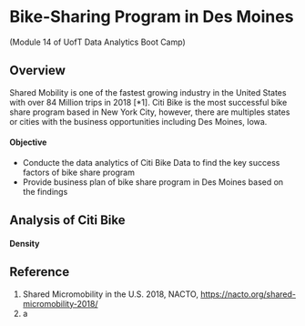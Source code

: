 # Bike-Sharing Program in Des Moines
(Module 14 of UofT Data Analytics Boot Camp)

## Overview
Shared Mobility is one of the fastest growing industry in the United States with over 84 Million trips in 2018 [*1]. Citi Bike is the most successful bike share program based in New York City, however, there are multiples states or cities with the business opportunities including Des Moines, Iowa. 

#### Objective
* Conducte the data analytics of Citi Bike Data to find the key success factors of bike share program
* Provide business plan of bike share program in Des Moines based on the findings

## Analysis of Citi Bike
#### Density

## Reference
1. Shared Micromobility in the U.S. 2018, NACTO, <https://nacto.org/shared-micromobility-2018/>
2. a
